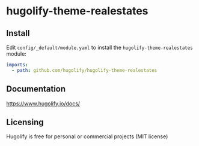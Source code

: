 # hugolify-theme-realestates

## Install

Edit `config/_default/module.yaml` to install the `hugolify-theme-realestates` module:

```yml
imports:
  - path: github.com/hugolify/hugolify-theme-realestates
```

## Documentation

https://www.hugolify.io/docs/

## Licensing

Hugolify is free for personal or commercial projects (MIT license)
